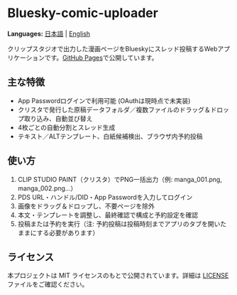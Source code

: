 # Bluesky-comic-uploader
**Languages:** [日本語](README.md) | [English](README.en.md)

クリップスタジオで出力した漫画ページをBlueskyにスレッド投稿するWebアプリケーションです。[GitHub Pages](https://tohu-sand.github.io/Bluesky-comic-uploader/)で公開しています。

## 主な特徴
- App Passwordログインで利用可能 (OAuthは現時点で未実装)
- クリスタで発行した原稿データフォルダ／複数ファイルのドラッグ＆ドロップ取り込み、自動並び替え
- 4枚ごとの自動分割とスレッド生成
- テキスト／ALTテンプレート、白紙候補検出、ブラウザ内予約投稿

## 使い方
1. CLIP STUDIO PAINT（クリスタ）でPNG一括出力（例: manga_001.png, manga_002.png...）
2. PDS URL・ハンドル/DID・App Passwordを入力してログイン
3. 画像をドラッグ＆ドロップし、不要ページを除外
4. 本文・テンプレートを調整し、最終確認で構成と予約設定を確認
5. 投稿または予約を実行（注: 予約投稿は投稿時刻までアプリのタブを開いたままにする必要があります）

## ライセンス
本プロジェクトは MIT ライセンスのもとで公開されています。詳細は [LICENSE](LICENSE) ファイルをご確認ください。
